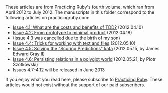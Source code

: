 These articles are from Practicing Ruby's fourth volume, which ran from
April 2012 to July 2012. The manuscripts in this folder correspond to the
following articles on practicingruby.com:

* [Issue 4.1: What are the costs and benefits of TDD?](https://practicingruby.com/articles/shared/pbflvfoiawak) (2012.04.10)
* [Issue 4.2: From prototype to minimal product](https://practicingruby.com/articles/shared/rvzglzyshhuu) (2012.04.18)
* (Issue 4.3 was cancelled due to the birth of my son)
* [Issue 4.4: Tricks for working with text and files](https://practicingruby.com/articles/shared/zmkztdzucsgv) (2012.05.10)
* [Issue 4.5: Solving the "Scoring Predictions" kata](https://practicingruby.com/articles/shared/zpahykypgpvv) (2012.05.15, by James Edward Gray II)
* [Issue 4.6: Persisting relations in a polyglot world](https://practicingruby.com/articles/shared/spminlhmvvhr) (2012.05.21, by Piotr Szotkowski)
* Issues 4.7-4.12 will be released in June 2013

If you enjoy what you read here, please subscribe to [Practicing Ruby](http://practicingruby.com). These articles would not exist without the support of our paid subscribers.
